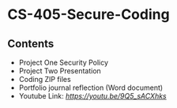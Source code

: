 # CS-405-Secure-Coding
## Contents
- Project One Security Policy
- Project Two Presentation
- Coding ZIP files
- Portfolio journal reflection (Word document)
- Youtube Link: _https://youtu.be/9Q5_sACXhks_





